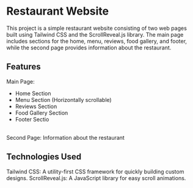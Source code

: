 <h1>Restaurant Website</h1>

This project is a simple restaurant website consisting of two web pages built using Tailwind CSS and the ScrollReveal.js library.
The main page includes sections for the home, menu, reviews, food gallery, and footer, while the second page provides information about the restaurant.

## Features ##
Main Page:
<ul>
<li>Home Section</li>
<li>Menu Section (Horizontally scrollable)</li>
<li>Reviews Section</li>
<li>Food Gallery Section</li>
<li>Footer Sectio</li>
</ul>
<br>
Second Page: 
Information about the restaurant

## Technologies Used ## 
Tailwind CSS: A utility-first CSS framework for quickly building custom designs.
ScrollReveal.js: A JavaScript library for easy scroll animations.
